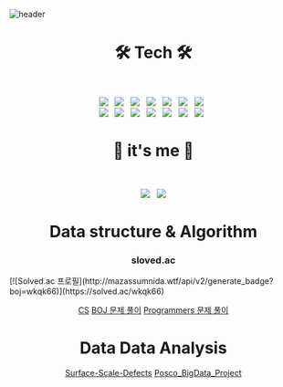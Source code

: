![header](https://capsule-render.vercel.app/api?type=wave&color=75BDE0&fontColor=F7EFE9&height=300&section=header&text=GyuHee%20Hwang&fontSize=100)

<h1 align="center"><b>🛠 Tech 🛠</b></h1>
</br>
<p align="center">
  <img src="https://img.shields.io/badge/Java-007396?style=flat-square&logo=java&logoColor=white"/></a> &nbsp
  <img src="https://img.shields.io/badge/Python-3776AB?style=flat-square&logo=python&logoColor=white"/></a> &nbsp
  <img src="https://img.shields.io/badge/c++-00599C?style=flat-square&logo=c%2B%2B&logoColor=white"/></a> &nbsp
  <img src="https://img.shields.io/badge/SpringBoot-6AB33F?style=flat-square&logo=SpringBoot&logoColor=white"/></a> &nbsp
    <img src="https://img.shields.io/badge/MongoDB-47A248?style=flat-square&logo=MongoDB&logoColor=white"/></a> &nbsp 
  <img src="https://img.shields.io/badge/MySQL-4479A1?style=flat-square&logo=MySQL&logoColor=white"/></a> &nbsp 
  <img src="https://img.shields.io/badge/oracle-F80000?style=flat-square&logo=oracle&logoColor=white"/></a> &nbsp <br>
  <img src="https://img.shields.io/badge/Tensorflow-FF6F00?style=flat-square&logo=TensorFlow&logoColor=white"/></a> &nbsp
  <img src="https://img.shields.io/badge/Pytorch-EE4CEC?style=flat-square&logo=pytorch&logoColor=white"/></a> &nbsp
  <img src="https://img.shields.io/badge/Pandas-150458?style=flat-square&logo=pandas&logoColor=white"/></a> &nbsp
  <img src="https://img.shields.io/badge/Numpy-013243?style=flat-square&logo=numpy&logoColor=white"/></a> &nbsp
  <img src="https://img.shields.io/badge/HTML5-E34F26?style=flat-square&logo=HTML5&logoColor=white"/></a> &nbsp
  <img src="https://img.shields.io/badge/CSS3-1572B6?style=flat-square&logo=CSS3&logoColor=white"/></a> &nbsp
  <img src="https://img.shields.io/badge/JavaScript-F7DF1E?style=flat-square&logo=JavaScript&logoColor=white"/></a> &nbsp
</p>

<h1 align="center"><b>👋 it's me 👋</b></h1>
</br>
<p align="center">
  <a href="https://settembre.tistory.com" target = "_blank"><img src="https://img.shields.io/badge/Tistory-EF2D5E?style=flat-square"/></a> &nbsp
  <a href="https://hits.seeyoufarm.com"><img src="https://hits.seeyoufarm.com/api/count/incr/badge.svg?url=https%3A%2F%2Fgithub.com%2Fhiheehee&count_bg=%2379C83D&title_bg=%23555555&icon=&icon_color=%23E7E7E7&title=hits&edge_flat=false"/></a>
</p>

<h1 align="center"><b>Data structure & Algorithm</b></h1>
<p align="center">
  <h3 align="center"><b>sloved.ac</b></h3>
</p>
[![Solved.ac 프로필](http://mazassumnida.wtf/api/v2/generate_badge?boj=wkqk66)](https://solved.ac/wkqk66)
<p align="center">
  <a href="https://github.com/hiheehee/data-structure" target = "_blank">CS</a>
  <a href="https://github.com/hiheehee/BOJ" target = "_blank">BOJ 문제 풀이</a>
  <a href="https://github.com/hiheehee/Programmers" target = "_blank">Programmers 문제 풀이</a>
</p>

<h1 align="center"><b>Data Data Analysis</b></h1>
<p align="center">
  <a href="https://github.com/hiheehee/Surface-Scale-Defects" target = "_blank">Surface-Scale-Defects</a>
  <a href="https://github.com/hiheehee/Posco_BigData_Project" target = "_blank">Posco_BigData_Project</a>
</p>
